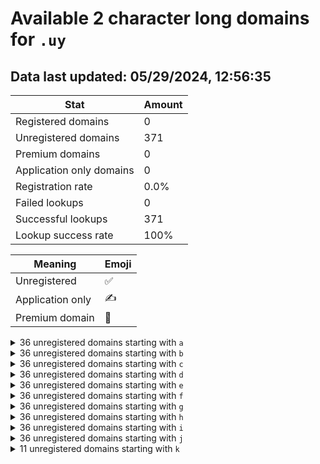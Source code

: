 # Available 2 character long domains for `.uy`

## Data last updated: 05/29/2024, 12:56:35

|Stat|Amount|
|--|--|
|Registered domains|0|
|Unregistered domains|371|
|Premium domains|0|
|Application only domains|0|
|Registration rate|0.0%|
|Failed lookups|0|
|Successful lookups|371|
|Lookup success rate|100%|


|Meaning|Emoji|
|--|--|
|Unregistered|:white_check_mark:|
|Application only|:writing_hand:|
|Premium domain|:gem:|

<details>
<summary>36 unregistered domains starting with <bold><code>a</code></bold></summary>

|Type|Domain|
|--|--|
|:white_check_mark:|`a0.uy`|
|:white_check_mark:|`a1.uy`|
|:white_check_mark:|`a2.uy`|
|:white_check_mark:|`a3.uy`|
|:white_check_mark:|`a4.uy`|
|:white_check_mark:|`a5.uy`|
|:white_check_mark:|`a6.uy`|
|:white_check_mark:|`a7.uy`|
|:white_check_mark:|`a8.uy`|
|:white_check_mark:|`a9.uy`|
|:white_check_mark:|`aa.uy`|
|:white_check_mark:|`ab.uy`|
|:white_check_mark:|`ac.uy`|
|:white_check_mark:|`ad.uy`|
|:white_check_mark:|`ae.uy`|
|:white_check_mark:|`af.uy`|
|:white_check_mark:|`ag.uy`|
|:white_check_mark:|`ah.uy`|
|:white_check_mark:|`ai.uy`|
|:white_check_mark:|`aj.uy`|
|:white_check_mark:|`ak.uy`|
|:white_check_mark:|`al.uy`|
|:white_check_mark:|`am.uy`|
|:white_check_mark:|`an.uy`|
|:white_check_mark:|`ao.uy`|
|:white_check_mark:|`ap.uy`|
|:white_check_mark:|`aq.uy`|
|:white_check_mark:|`ar.uy`|
|:white_check_mark:|`as.uy`|
|:white_check_mark:|`at.uy`|
|:white_check_mark:|`au.uy`|
|:white_check_mark:|`av.uy`|
|:white_check_mark:|`aw.uy`|
|:white_check_mark:|`ax.uy`|
|:white_check_mark:|`ay.uy`|
|:white_check_mark:|`az.uy`|
</details>
<details>
<summary>36 unregistered domains starting with <bold><code>b</code></bold></summary>

|Type|Domain|
|--|--|
|:white_check_mark:|`b0.uy`|
|:white_check_mark:|`b1.uy`|
|:white_check_mark:|`b2.uy`|
|:white_check_mark:|`b3.uy`|
|:white_check_mark:|`b4.uy`|
|:white_check_mark:|`b5.uy`|
|:white_check_mark:|`b6.uy`|
|:white_check_mark:|`b7.uy`|
|:white_check_mark:|`b8.uy`|
|:white_check_mark:|`b9.uy`|
|:white_check_mark:|`ba.uy`|
|:white_check_mark:|`bb.uy`|
|:white_check_mark:|`bc.uy`|
|:white_check_mark:|`bd.uy`|
|:white_check_mark:|`be.uy`|
|:white_check_mark:|`bf.uy`|
|:white_check_mark:|`bg.uy`|
|:white_check_mark:|`bh.uy`|
|:white_check_mark:|`bi.uy`|
|:white_check_mark:|`bj.uy`|
|:white_check_mark:|`bk.uy`|
|:white_check_mark:|`bl.uy`|
|:white_check_mark:|`bm.uy`|
|:white_check_mark:|`bn.uy`|
|:white_check_mark:|`bo.uy`|
|:white_check_mark:|`bp.uy`|
|:white_check_mark:|`bq.uy`|
|:white_check_mark:|`br.uy`|
|:white_check_mark:|`bs.uy`|
|:white_check_mark:|`bt.uy`|
|:white_check_mark:|`bu.uy`|
|:white_check_mark:|`bv.uy`|
|:white_check_mark:|`bw.uy`|
|:white_check_mark:|`bx.uy`|
|:white_check_mark:|`by.uy`|
|:white_check_mark:|`bz.uy`|
</details>
<details>
<summary>36 unregistered domains starting with <bold><code>c</code></bold></summary>

|Type|Domain|
|--|--|
|:white_check_mark:|`c0.uy`|
|:white_check_mark:|`c1.uy`|
|:white_check_mark:|`c2.uy`|
|:white_check_mark:|`c3.uy`|
|:white_check_mark:|`c4.uy`|
|:white_check_mark:|`c5.uy`|
|:white_check_mark:|`c6.uy`|
|:white_check_mark:|`c7.uy`|
|:white_check_mark:|`c8.uy`|
|:white_check_mark:|`c9.uy`|
|:white_check_mark:|`ca.uy`|
|:white_check_mark:|`cb.uy`|
|:white_check_mark:|`cc.uy`|
|:white_check_mark:|`cd.uy`|
|:white_check_mark:|`ce.uy`|
|:white_check_mark:|`cf.uy`|
|:white_check_mark:|`cg.uy`|
|:white_check_mark:|`ch.uy`|
|:white_check_mark:|`ci.uy`|
|:white_check_mark:|`cj.uy`|
|:white_check_mark:|`ck.uy`|
|:white_check_mark:|`cl.uy`|
|:white_check_mark:|`cm.uy`|
|:white_check_mark:|`cn.uy`|
|:white_check_mark:|`co.uy`|
|:white_check_mark:|`cp.uy`|
|:white_check_mark:|`cq.uy`|
|:white_check_mark:|`cr.uy`|
|:white_check_mark:|`cs.uy`|
|:white_check_mark:|`ct.uy`|
|:white_check_mark:|`cu.uy`|
|:white_check_mark:|`cv.uy`|
|:white_check_mark:|`cw.uy`|
|:white_check_mark:|`cx.uy`|
|:white_check_mark:|`cy.uy`|
|:white_check_mark:|`cz.uy`|
</details>
<details>
<summary>36 unregistered domains starting with <bold><code>d</code></bold></summary>

|Type|Domain|
|--|--|
|:white_check_mark:|`d0.uy`|
|:white_check_mark:|`d1.uy`|
|:white_check_mark:|`d2.uy`|
|:white_check_mark:|`d3.uy`|
|:white_check_mark:|`d4.uy`|
|:white_check_mark:|`d5.uy`|
|:white_check_mark:|`d6.uy`|
|:white_check_mark:|`d7.uy`|
|:white_check_mark:|`d8.uy`|
|:white_check_mark:|`d9.uy`|
|:white_check_mark:|`da.uy`|
|:white_check_mark:|`db.uy`|
|:white_check_mark:|`dc.uy`|
|:white_check_mark:|`dd.uy`|
|:white_check_mark:|`de.uy`|
|:white_check_mark:|`df.uy`|
|:white_check_mark:|`dg.uy`|
|:white_check_mark:|`dh.uy`|
|:white_check_mark:|`di.uy`|
|:white_check_mark:|`dj.uy`|
|:white_check_mark:|`dk.uy`|
|:white_check_mark:|`dl.uy`|
|:white_check_mark:|`dm.uy`|
|:white_check_mark:|`dn.uy`|
|:white_check_mark:|`do.uy`|
|:white_check_mark:|`dp.uy`|
|:white_check_mark:|`dq.uy`|
|:white_check_mark:|`dr.uy`|
|:white_check_mark:|`ds.uy`|
|:white_check_mark:|`dt.uy`|
|:white_check_mark:|`du.uy`|
|:white_check_mark:|`dv.uy`|
|:white_check_mark:|`dw.uy`|
|:white_check_mark:|`dx.uy`|
|:white_check_mark:|`dy.uy`|
|:white_check_mark:|`dz.uy`|
</details>
<details>
<summary>36 unregistered domains starting with <bold><code>e</code></bold></summary>

|Type|Domain|
|--|--|
|:white_check_mark:|`e0.uy`|
|:white_check_mark:|`e1.uy`|
|:white_check_mark:|`e2.uy`|
|:white_check_mark:|`e3.uy`|
|:white_check_mark:|`e4.uy`|
|:white_check_mark:|`e5.uy`|
|:white_check_mark:|`e6.uy`|
|:white_check_mark:|`e7.uy`|
|:white_check_mark:|`e8.uy`|
|:white_check_mark:|`e9.uy`|
|:white_check_mark:|`ea.uy`|
|:white_check_mark:|`eb.uy`|
|:white_check_mark:|`ec.uy`|
|:white_check_mark:|`ed.uy`|
|:white_check_mark:|`ee.uy`|
|:white_check_mark:|`ef.uy`|
|:white_check_mark:|`eg.uy`|
|:white_check_mark:|`eh.uy`|
|:white_check_mark:|`ei.uy`|
|:white_check_mark:|`ej.uy`|
|:white_check_mark:|`ek.uy`|
|:white_check_mark:|`el.uy`|
|:white_check_mark:|`em.uy`|
|:white_check_mark:|`en.uy`|
|:white_check_mark:|`eo.uy`|
|:white_check_mark:|`ep.uy`|
|:white_check_mark:|`eq.uy`|
|:white_check_mark:|`er.uy`|
|:white_check_mark:|`es.uy`|
|:white_check_mark:|`et.uy`|
|:white_check_mark:|`eu.uy`|
|:white_check_mark:|`ev.uy`|
|:white_check_mark:|`ew.uy`|
|:white_check_mark:|`ex.uy`|
|:white_check_mark:|`ey.uy`|
|:white_check_mark:|`ez.uy`|
</details>
<details>
<summary>36 unregistered domains starting with <bold><code>f</code></bold></summary>

|Type|Domain|
|--|--|
|:white_check_mark:|`f0.uy`|
|:white_check_mark:|`f1.uy`|
|:white_check_mark:|`f2.uy`|
|:white_check_mark:|`f3.uy`|
|:white_check_mark:|`f4.uy`|
|:white_check_mark:|`f5.uy`|
|:white_check_mark:|`f6.uy`|
|:white_check_mark:|`f7.uy`|
|:white_check_mark:|`f8.uy`|
|:white_check_mark:|`f9.uy`|
|:white_check_mark:|`fa.uy`|
|:white_check_mark:|`fb.uy`|
|:white_check_mark:|`fc.uy`|
|:white_check_mark:|`fd.uy`|
|:white_check_mark:|`fe.uy`|
|:white_check_mark:|`ff.uy`|
|:white_check_mark:|`fg.uy`|
|:white_check_mark:|`fh.uy`|
|:white_check_mark:|`fi.uy`|
|:white_check_mark:|`fj.uy`|
|:white_check_mark:|`fk.uy`|
|:white_check_mark:|`fl.uy`|
|:white_check_mark:|`fm.uy`|
|:white_check_mark:|`fn.uy`|
|:white_check_mark:|`fo.uy`|
|:white_check_mark:|`fp.uy`|
|:white_check_mark:|`fq.uy`|
|:white_check_mark:|`fr.uy`|
|:white_check_mark:|`fs.uy`|
|:white_check_mark:|`ft.uy`|
|:white_check_mark:|`fu.uy`|
|:white_check_mark:|`fv.uy`|
|:white_check_mark:|`fw.uy`|
|:white_check_mark:|`fx.uy`|
|:white_check_mark:|`fy.uy`|
|:white_check_mark:|`fz.uy`|
</details>
<details>
<summary>36 unregistered domains starting with <bold><code>g</code></bold></summary>

|Type|Domain|
|--|--|
|:white_check_mark:|`g0.uy`|
|:white_check_mark:|`g1.uy`|
|:white_check_mark:|`g2.uy`|
|:white_check_mark:|`g3.uy`|
|:white_check_mark:|`g4.uy`|
|:white_check_mark:|`g5.uy`|
|:white_check_mark:|`g6.uy`|
|:white_check_mark:|`g7.uy`|
|:white_check_mark:|`g8.uy`|
|:white_check_mark:|`g9.uy`|
|:white_check_mark:|`ga.uy`|
|:white_check_mark:|`gb.uy`|
|:white_check_mark:|`gc.uy`|
|:white_check_mark:|`gd.uy`|
|:white_check_mark:|`ge.uy`|
|:white_check_mark:|`gf.uy`|
|:white_check_mark:|`gg.uy`|
|:white_check_mark:|`gh.uy`|
|:white_check_mark:|`gi.uy`|
|:white_check_mark:|`gj.uy`|
|:white_check_mark:|`gk.uy`|
|:white_check_mark:|`gl.uy`|
|:white_check_mark:|`gm.uy`|
|:white_check_mark:|`gn.uy`|
|:white_check_mark:|`go.uy`|
|:white_check_mark:|`gp.uy`|
|:white_check_mark:|`gq.uy`|
|:white_check_mark:|`gr.uy`|
|:white_check_mark:|`gs.uy`|
|:white_check_mark:|`gt.uy`|
|:white_check_mark:|`gu.uy`|
|:white_check_mark:|`gv.uy`|
|:white_check_mark:|`gw.uy`|
|:white_check_mark:|`gx.uy`|
|:white_check_mark:|`gy.uy`|
|:white_check_mark:|`gz.uy`|
</details>
<details>
<summary>36 unregistered domains starting with <bold><code>h</code></bold></summary>

|Type|Domain|
|--|--|
|:white_check_mark:|`h0.uy`|
|:white_check_mark:|`h1.uy`|
|:white_check_mark:|`h2.uy`|
|:white_check_mark:|`h3.uy`|
|:white_check_mark:|`h4.uy`|
|:white_check_mark:|`h5.uy`|
|:white_check_mark:|`h6.uy`|
|:white_check_mark:|`h7.uy`|
|:white_check_mark:|`h8.uy`|
|:white_check_mark:|`h9.uy`|
|:white_check_mark:|`ha.uy`|
|:white_check_mark:|`hb.uy`|
|:white_check_mark:|`hc.uy`|
|:white_check_mark:|`hd.uy`|
|:white_check_mark:|`he.uy`|
|:white_check_mark:|`hf.uy`|
|:white_check_mark:|`hg.uy`|
|:white_check_mark:|`hh.uy`|
|:white_check_mark:|`hi.uy`|
|:white_check_mark:|`hj.uy`|
|:white_check_mark:|`hk.uy`|
|:white_check_mark:|`hl.uy`|
|:white_check_mark:|`hm.uy`|
|:white_check_mark:|`hn.uy`|
|:white_check_mark:|`ho.uy`|
|:white_check_mark:|`hp.uy`|
|:white_check_mark:|`hq.uy`|
|:white_check_mark:|`hr.uy`|
|:white_check_mark:|`hs.uy`|
|:white_check_mark:|`ht.uy`|
|:white_check_mark:|`hu.uy`|
|:white_check_mark:|`hv.uy`|
|:white_check_mark:|`hw.uy`|
|:white_check_mark:|`hx.uy`|
|:white_check_mark:|`hy.uy`|
|:white_check_mark:|`hz.uy`|
</details>
<details>
<summary>36 unregistered domains starting with <bold><code>i</code></bold></summary>

|Type|Domain|
|--|--|
|:white_check_mark:|`i0.uy`|
|:white_check_mark:|`i1.uy`|
|:white_check_mark:|`i2.uy`|
|:white_check_mark:|`i3.uy`|
|:white_check_mark:|`i4.uy`|
|:white_check_mark:|`i5.uy`|
|:white_check_mark:|`i6.uy`|
|:white_check_mark:|`i7.uy`|
|:white_check_mark:|`i8.uy`|
|:white_check_mark:|`i9.uy`|
|:white_check_mark:|`ia.uy`|
|:white_check_mark:|`ib.uy`|
|:white_check_mark:|`ic.uy`|
|:white_check_mark:|`id.uy`|
|:white_check_mark:|`ie.uy`|
|:white_check_mark:|`if.uy`|
|:white_check_mark:|`ig.uy`|
|:white_check_mark:|`ih.uy`|
|:white_check_mark:|`ii.uy`|
|:white_check_mark:|`ij.uy`|
|:white_check_mark:|`ik.uy`|
|:white_check_mark:|`il.uy`|
|:white_check_mark:|`im.uy`|
|:white_check_mark:|`in.uy`|
|:white_check_mark:|`io.uy`|
|:white_check_mark:|`ip.uy`|
|:white_check_mark:|`iq.uy`|
|:white_check_mark:|`ir.uy`|
|:white_check_mark:|`is.uy`|
|:white_check_mark:|`it.uy`|
|:white_check_mark:|`iu.uy`|
|:white_check_mark:|`iv.uy`|
|:white_check_mark:|`iw.uy`|
|:white_check_mark:|`ix.uy`|
|:white_check_mark:|`iy.uy`|
|:white_check_mark:|`iz.uy`|
</details>
<details>
<summary>36 unregistered domains starting with <bold><code>j</code></bold></summary>

|Type|Domain|
|--|--|
|:white_check_mark:|`j0.uy`|
|:white_check_mark:|`j1.uy`|
|:white_check_mark:|`j2.uy`|
|:white_check_mark:|`j3.uy`|
|:white_check_mark:|`j4.uy`|
|:white_check_mark:|`j5.uy`|
|:white_check_mark:|`j6.uy`|
|:white_check_mark:|`j7.uy`|
|:white_check_mark:|`j8.uy`|
|:white_check_mark:|`j9.uy`|
|:white_check_mark:|`ja.uy`|
|:white_check_mark:|`jb.uy`|
|:white_check_mark:|`jc.uy`|
|:white_check_mark:|`jd.uy`|
|:white_check_mark:|`je.uy`|
|:white_check_mark:|`jf.uy`|
|:white_check_mark:|`jg.uy`|
|:white_check_mark:|`jh.uy`|
|:white_check_mark:|`ji.uy`|
|:white_check_mark:|`jj.uy`|
|:white_check_mark:|`jk.uy`|
|:white_check_mark:|`jl.uy`|
|:white_check_mark:|`jm.uy`|
|:white_check_mark:|`jn.uy`|
|:white_check_mark:|`jo.uy`|
|:white_check_mark:|`jp.uy`|
|:white_check_mark:|`jq.uy`|
|:white_check_mark:|`jr.uy`|
|:white_check_mark:|`js.uy`|
|:white_check_mark:|`jt.uy`|
|:white_check_mark:|`ju.uy`|
|:white_check_mark:|`jv.uy`|
|:white_check_mark:|`jw.uy`|
|:white_check_mark:|`jx.uy`|
|:white_check_mark:|`jy.uy`|
|:white_check_mark:|`jz.uy`|
</details>
<details>
<summary>11 unregistered domains starting with <bold><code>k</code></bold></summary>

|Type|Domain|
|--|--|
|:white_check_mark:|`ka.uy`|
|:white_check_mark:|`kb.uy`|
|:white_check_mark:|`kc.uy`|
|:white_check_mark:|`kd.uy`|
|:white_check_mark:|`ke.uy`|
|:white_check_mark:|`kf.uy`|
|:white_check_mark:|`kg.uy`|
|:white_check_mark:|`kh.uy`|
|:white_check_mark:|`ki.uy`|
|:white_check_mark:|`kj.uy`|
|:white_check_mark:|`kk.uy`|
</details>